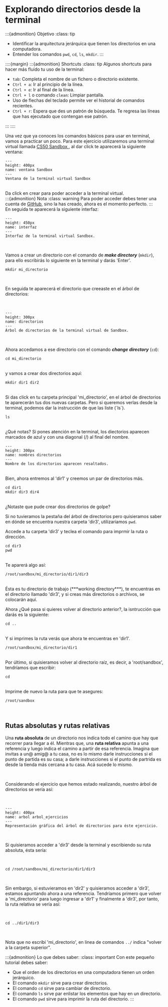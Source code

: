 # Explorando directorios desde la terminal

:::{admonition} Objetivo
:class: tip
* Identificar la arquitectura jerárquica que tienen los directorios en una computadora.
* Entender los comandos `pwd`, `cd`, `ls`, `mkdir`.
:::

::::{margin}
:::{admonition} Shortcuts
:class: tip
Algunos shortcuts para hacer más fluído tu uso de la terminal:
* `tab`: Completa el nombre de un fichero o directorio existente.
* `Ctrl + a`: Ir al principio de la línea.
* `Ctrl + e`: Ir al final de la línea.
* `Ctrl + l` o comando `clean`: Limpiar pantalla.
* Uso de flechas del teclado permite ver el historial de comandos recientes.
* `Ctrl + r`: Espera que des un patrón de búsqueda. Te regresa las líneas que has ejecutado que contengan ese patrón. 

:::
::::

Una vez que ya conoces los comandos básicos para usar en terminal, vamos a practicar un poco. Para este ejercicio utilizaremos una terminal virtual llamada <a href = "https://sandbox.cs50.io/">CS50 Sandbox </a>, al dar click te aparecerá la siguiente ventana:
<br>

```{figure} images/03_explorando_direc/1.png
---
height: 400px
name: ventana Sandbox
---
Ventana de la terminal virtual Sandbox
```

<br>
Da click en crear para poder acceder a la terminal virtual.

<br>
:::{admonition} Nota
:class: warning
Para poder acceder debes tener una cuenta de <a href = "https://github.com/">GitHub</a>, sino la has creado, ahora es el momento perfecto.
:::

<br>
En seguida te aparecerá la siguiente interfaz:

<br>

```{figure} images/03_explorando_direc/2.png
---
height: 450px
name: interfaz
---
Interfaz de la terminal virtual Sandbox.
```

<br>

Vamos a crear un directorio con el comando de ***make directory*** (`mkdir`), para ello escribirás lo siguiente en la terminal y darás 'Enter'.
<br>

```{code-block} bash
mkdir mi_directorio
```

<br>

En seguida te aparecerá el directorio que creeaste en el árbol de directorios:

<br>

```{figure} images/03_explorando_direc/3.png
---
height: 300px
name: directorios
---
Árbol de directorios de la terminal virtual de Sandbox.
```

<br>

Ahora accedamos a ese directorio con el comando ***change directory*** (`cd`):
<br>

```{code-block} bash
cd mi_directorio
```

<br>
y vamos a crear dos directorios aquí:
<br>

```{code-block} bash
mkdir dir1 dir2
```

<br>
Si das click en tu carpeta principal 'mi_directorio', en el árbol de directorios te aparecerán tus dos nuevas carpetas. Pero si queremos verlas desde la terminal, podemos dar la instrucción de que las liste (`ls`).
<br>

```{code-block} bash
ls
```

<br>
¿Qué notas? Si pones atención en la terminal, los diectorios aparecen marcados de azul y con una diagonal (/) al final del nombre.
<br>

```{figure} images/03_explorando_direc/4.png
---
height: 300px
name: nombres directorios
---
Nombre de los directorios aparecen resaltados.
```
<br>
Bien, ahora entremos al 'dir1' y creemos un par de directorios más.
<br>

```{code-block} bash
cd dir1
mkdir dir3 dir4
```

<br>
¿Notaste que pude crear dos directorios de golpe?
<br>

Si no tuvieramos la pestaña del árbol de directorios pero quisieramos saber en dónde se encuentra nuestra carpeta 'dir3', utilizariamos `pwd`.
<br>

Accede a tu carpeta 'dir3' y teclea el comando para imprmir la ruta o dirección.
<br>

```{code-block} bash
cd dir3
pwd
```

<br>
Te aparerá algo así:
<br>

```{code-block} bash
/root/sandbox/mi_directorio/dir1/dir3
```

<br>
Ésta es tu directorio de trabajo (***working directory***), te encuentras en el directorio llamado 'dir3', y si creas más directorios o archivos, se colocarán aquí.
<br>

Ahora ¿Qué pasa si quieres volver al directorio anterior?, la isntrucción que darás es la siguiente:
<br>

```{code-block} bash
cd ..
```

<br>
Y si imprimes la ruta verás que ahora te encuentras en 'dir1'.
<br>

```{code-block} bash
/root/sandbox/mi_directorio/dir1
```

<br>
Por último, si quisieramos volver al directorio raíz, es decir, a 'root/sandbox', tendríamos que escribir:
<br>

```{code-block} bash
cd
```

<br>
Imprime de nuevo la ruta para que te asegures:
<br>

```{code-block} bash
/root/sandbox
```
<br>

## Rutas absolutas y rutas relativas

Una **ruta absoluta** de un directorio nos indica todo el camino que hay que recorrer para llegar a él. Mientras que, una **ruta relativa** apunta a una referencia y luego indica el camino a partir de esa referencia. Imagina que invitas a un@ amig@ a tu casa, no es lo mismo darle instrucciones si el punto de partida es su casa; a darle instrucciones si el punto de partrida es desde la tienda más cercana a tu casa. Acá sucede lo mismo.

<br>

Considerando el ejercicio que hemos estado realizando, nuestro árbol de directorios se vería así:

<br>

```{figure} images/03_explorando_direc/arbol_ejercicio.png
---
height: 400px
name: arbol arbol_ejercicios
---
Representación gráfica del árbol de directorios para éste ejercicio.
```
<br>

Si quisieramos acceder a 'dir3' desde la terminal y escribiendo su ruta absoluta, ésta sería:

<br>

```{code-block} bash
cd /root/sandbox/mi_directorio/dir1/dir3
```

<br>

Sin embargo, si estuvieramos en 'dir2' y quisieramos acceder a 'dir3', estamos apuntando ahora a una referencia. Tendríamos primero que volver a 'mi_directorio' para luego ingresar a 'dir1' y finalmente a 'dir3', por tanto, la ruta relativa se vería así:

<br>

```{code-block} bash
cd ../dir1/dir3
```
 <br>

Nota que no escribí 'mi_directorio', en linea de comandos `../` indica "volver a la carpeta superior".


:::{admonition} Lo que debes saber:
:class: important
Con este pequeño tutorial debes saber:
* Que el orden de los directorios en una computadora tienen un orden jerárquico.
* El comando `mkdir` sirve para crear directorios.
* El comando `cd` sirve para cambiar de directorio.
* El comando `ls` sirve par enlistar los elementos que hay en un directorio.
* El comando `pwd` sirve para imprimir la ruta del directorio.
:::
